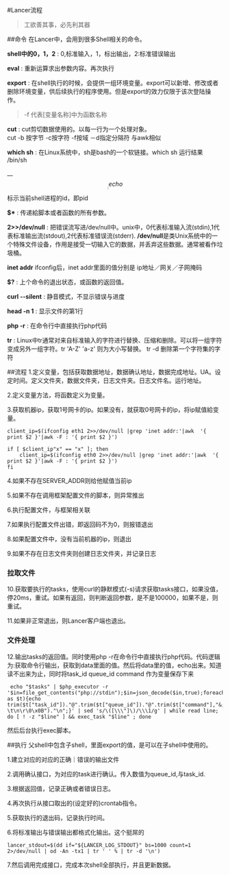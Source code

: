 #Lancer流程
>工欲善其事，必先利其器

##命令
在Lancer中，会用到很多Shell相关的命令。

**shell中的0，1，2** : 0,标准输入，1，标出输出，2:标准错误输出

**eval** : 重新运算求出参数内容。再次执行

**export** : 在shell执行的时候，会提供一组环境变量。export可以新增、修改或者删除环境变量，供后续执行的程序使用。但是export的效力仅限于该次登陆操作。  
> -f 代表[变量名称]中为函数名称

**cut** : cut剪切数据使用的。以每一行为一个处理对象。  
cut -b 按字节 -c按字符 -f按域 －d指定分隔符 与awk相似

**which sh** : 在Linux系统中，sh是bash的一个软链接。which sh 运行结果 /bin/sh  

__$$__ : echo $$ 标示当前shell进程的id，即pid

__$*__ : 传递給脚本或者函数的所有参数。

**2>>/dev/null** : 把错误流写进/dev/null中。unix中，0代表标准输入流(stdin),1代表标准输出流(stdout),2代表标准错误流(stderr). **/dev/null**是类Unix系统中的一个特殊文件设备，作用是接受一切输入它的数据，并丢弃这些数据。通常被看作垃圾桶。

**inet addr** ifconfig后，inet addr里面的值分别是 ip地址／网关／子网掩码

**$?** : 上个命令的退出状态，或函数的返回值。

**curl --silent** : 静音模式，不显示错误与进度

**head -n 1** : 显示文件的第1行

**php -r** : 在命令行中直接执行php代码

**tr** : Linux中tr通常对来自标准输入的字符进行替换、压缩和删除。可以将一组字符变成另外一组字符。tr 'A-Z' 'a-z' 则为大小写替换。
tr -d 删除第一个字符集的字符

##流程
1.定义变量，包括获取数据地址，数据确认地址，数据完成地址。UA。设定时间。定义文件夹，数据文件夹，日志文件夹。日志文件名。运行地址。

2.定义变量方法，将函数定义为变量。

3.获取机器ip，获取1号网卡的ip。如果没有，就获取0号网卡的ip，将ip赋值給变量。  

```
client_ip=$(ifconfig eth1 2>>/dev/null |grep 'inet addr:'|awk  '{ print $2 }'|awk -F : '{ print $2 }')

if [ $client_ip"x" == "x" ]; then
    client_ip=$(ifconfig eth0 2>>/dev/null |grep 'inet addr:'|awk  '{ print $2 }'|awk -F : '{ print $2 }')
fi
```
4.如果不存在SERVER_ADDR则给他赋值当前ip

5.如果不存在调用框架配置文件的脚本，则异常推出

6.执行配置文件，与框架相关联

7.如果执行配置文件出错，即返回码不为0，则报错退出

8.如果配置文件中，没有当前机器的ip，则退出

9.如果不存在日志文件夹则创建日志文件夹，并记录日志

### 拉取文件
10.获取要执行的tasks，使用curl的静默模式(-s)请求获取tasks接口，如果没值，停20ms，重试。如果有返回，则判断返回参数，是不是100000，如果不是，则重试。

11.如果非正常退出，则Lancer客户端也退出。

### 文件处理
12.输出tasks的返回值。同时使用php -r在命令行中直接执行php代码。代码逻辑为:获取命令行输出，获取到data里面的值。然后将data里的值，echo出来。知道读不出来为止，同时将task_id queue_id command 作为变量保存下来
```
 echo "$tasks" | $php_executor -r '$in=file_get_contents("php://stdin");$in=json_decode($in,true);foreach($in["data"] as $t){echo trim($t["task_id"])."@".trim($t["queue_id"])."@".trim($t["command"],"&; \t\n\r\0\x0B")."\n";}' | sed 's/\([\\\"]\)/\\\1/g' | while read line; do [ ! -z "$line" ] && exec_task "$line" ; done
 ```
 
 然后后台执行exec脚本。
 
##执行
父shell中包含子shell，里面export的值，是可以在子shell中使用的。

1.建立对应的对应的正确｜错误的输出文件  

2.调用确认接口，为对应的task进行确认。传入数值为queue_id,与task_id.

3.根据返回值，记录正确或者错误日志。

4.再次执行从接口取出的(设定好的)crontab指令。

5.获取执行的退出码，记录执行时间。

6.将标准输出与错误输出都格式化输出。这个挺屌的
```
lancer_stdout=$(dd if="${LANCER_LOG_STDOUT}" bs=1000 count=1 2>/dev/null | od -An -tx1 | tr ' ' % | tr -d '\n')
```
7.然后调用完成接口，完成本次shell全部执行，并且更新数据。